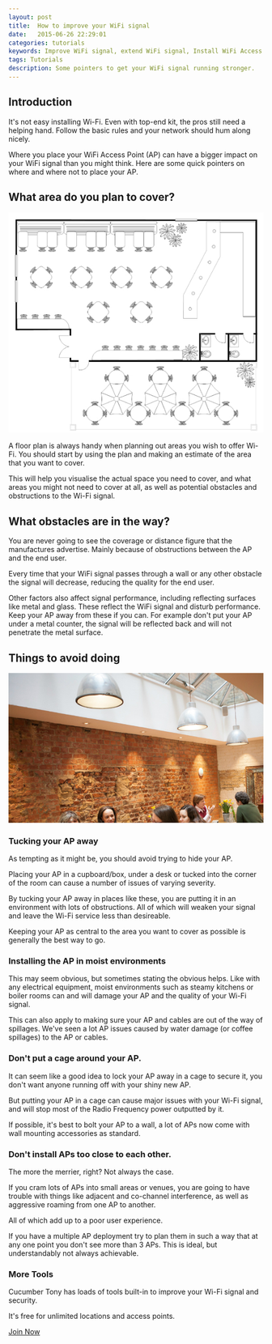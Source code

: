 ```yaml
---
layout: post
title:  How to improve your WiFi signal
date:   2015-06-26 22:29:01
categories: tutorials
keywords: Improve WiFi signal, extend WiFi signal, Install WiFi Access point, Plan Wifi network
tags: Tutorials
description: Some pointers to get your WiFi signal running stronger.
---
```


<h2>Introduction</h2>

It's not easy installing Wi-Fi. Even with top-end kit, the pros still need a helping hand. Follow the basic rules and your network should hum along nicely.

Where you place your WiFi Access Point (AP) can have a bigger impact on your WiFi signal than you might think. Here are some quick pointers on where and where not to place your AP.

<h2>What area do you plan to cover?</h2>

<div class="mdl-typography--text-center">
<img src="/images/community/tutorials/wifi-floor-plan.jpg">
</div>

A floor plan is always handy when planning out areas you wish to offer Wi-Fi.
You should start by using the plan and making an estimate of the area that you want to cover.

This will help you visualise the actual space you need to cover, and what areas you might not need to cover at all, as well as potential obstacles and obstructions to the Wi-Fi signal.

<h2>What obstacles are in the way?</h2>

You are never going to see the coverage or distance figure that the manufactures advertise. Mainly because of obstructions between the AP and the end user.

Every time that your WiFi signal passes through a wall or any other obstacle the signal will decrease, reducing the quality for the end user.

Other factors also affect signal performance, including reflecting surfaces like metal and glass. These reflect the WiFi signal and disturb performance. Keep your AP away from these if you can. For example don't put your AP under a metal counter, the signal will be reflected back and will not penetrate the metal surface.

<h2>Things to avoid doing</h2>

<div class="mdl-typography--text-center">
<img src="/images/community/tutorials/wifi-restaurant.jpg">
</div>

<h3>Tucking your AP away</h3>

As tempting as it might be, you should avoid trying to hide your AP.

Placing your AP in a cupboard/box, under a desk or tucked into the corner of the room can cause a number of issues of varying severity.

By tucking your AP away in places like these, you are putting it in an environment with lots of obstructions. All of which will weaken your signal and leave the Wi-Fi service less than desireable.

Keeping your AP as central to the area you want to cover as possible is generally the best way to go.

<h3>Installing the AP in moist environments</h3>

This may seem obvious, but sometimes stating the obvious helps. Like with any electrical equipment, moist environments such as steamy kitchens or boiler rooms can and will damage your AP and the quality of your Wi-Fi signal.

This can also apply to making sure your AP and cables are out of the way of spillages. We've seen a lot AP issues caused by water damage (or coffee spillages) to the AP or cables.

<h3>Don't put a cage around your AP.</h3>

It can seem like a good idea to lock your AP away in a cage to secure it, you don't want anyone running off with your shiny new AP.

But putting your AP in a cage can cause major issues with your Wi-Fi signal, and will stop most of the Radio Frequency power outputted by it.

If possible, it's best to bolt your AP to a wall, a lot of APs now come with wall mounting accessories as standard.

<h3> Don't install APs too close to each other.</h3>

The more the merrier, right? Not always the case.

If you cram lots of APs into small areas or venues, you are going to have trouble with things like adjacent and co-channel interference, as well as aggressive roaming from one AP to another.

All of which add up to a poor user experience.

If you have a multiple AP deployment try to plan them in such a way that at any one point you don't see more than 3 APs. This is ideal, but understandably not always achievable.

<h3>More Tools</h3>

Cucumber Tony has loads of tools built-in to improve your Wi-Fi signal and security.

It's free for unlimited locations and access points.

<a href="/sign-up" class="button success large s-u-i">Join Now</a>
